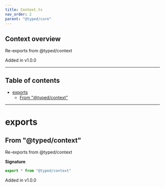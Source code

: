 ```yaml
---
title: Context.ts
nav_order: 2
parent: "@typed/core"
---
```


## Context overview

Re-exports from @typed/context

Added in v1.0.0

---

<h2 class="text-delta">Table of contents</h2>

- [exports](#exports)
  - [From "@typed/context"](#from-typedcontext)

---

# exports

## From "@typed/context"

Re-exports from @typed/context

**Signature**

```ts
export * from "@typed/context"
```

Added in v1.0.0

